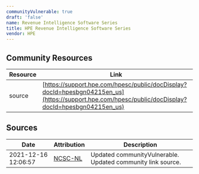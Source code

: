 ```yaml
---
communityVulnerable: true
draft: 'false'
name: Revenue Intelligence Software Series
title: HPE Revenue Intelligence Software Series
vendor: HPE
---
```



## Community Resources
| Resource | Link |
| --- | --- |
| source | [https://support.hpe.com/hpesc/public/docDisplay?docId=hpesbgn04215en_us](https://support.hpe.com/hpesc/public/docDisplay?docId=hpesbgn04215en_us) |


## Sources
| Date | Attribution | Description |
| --- | --- | --- |
| 2021-12-16 12:06:57 | [NCSC-NL](https://github.com/NCSC-NL/log4shell/blob/main/software/README.md) | Updated communityVulnerable. Updated community link source.  |
